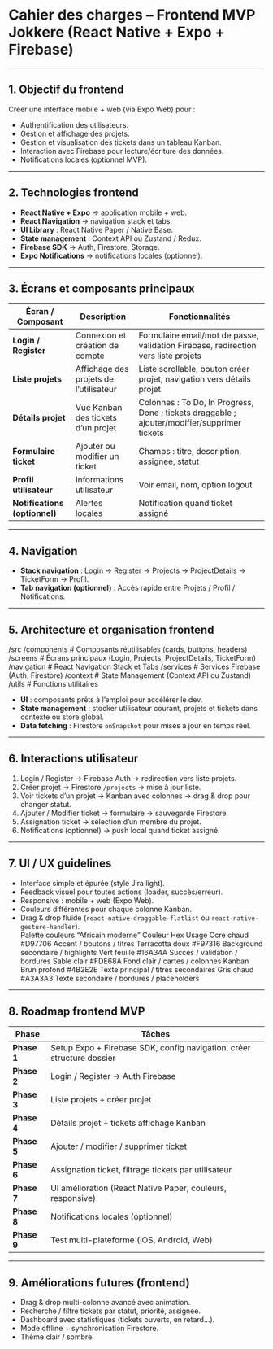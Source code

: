 # Cahier des charges – Frontend MVP Jokkere (React Native + Expo + Firebase)

---

## 1. Objectif du frontend
Créer une interface mobile + web (via Expo Web) pour :  
- Authentification des utilisateurs.  
- Gestion et affichage des projets.  
- Gestion et visualisation des tickets dans un tableau Kanban.  
- Interaction avec Firebase pour lecture/écriture des données.  
- Notifications locales (optionnel MVP).  

---

## 2. Technologies frontend
- **React Native + Expo** → application mobile + web.  
- **React Navigation** → navigation stack et tabs.  
- **UI Library** : React Native Paper / Native Base.  
- **State management** : Context API ou Zustand / Redux.  
- **Firebase SDK** → Auth, Firestore, Storage.  
- **Expo Notifications** → notifications locales (optionnel).  

---

## 3. Écrans et composants principaux

| Écran / Composant       | Description | Fonctionnalités |
|-------------------------|------------|----------------|
| **Login / Register**    | Connexion et création de compte | Formulaire email/mot de passe, validation Firebase, redirection vers liste projets |
| **Liste projets**       | Affichage des projets de l’utilisateur | Liste scrollable, bouton créer projet, navigation vers détails projet |
| **Détails projet**      | Vue Kanban des tickets d’un projet | Colonnes : To Do, In Progress, Done ; tickets draggable ; ajouter/modifier/supprimer tickets |
| **Formulaire ticket**   | Ajouter ou modifier un ticket | Champs : titre, description, assignee, statut |
| **Profil utilisateur**  | Informations utilisateur | Voir email, nom, option logout |
| **Notifications (optionnel)** | Alertes locales | Notification quand ticket assigné |

---

## 4. Navigation
- **Stack navigation** : Login → Register → Projects → ProjectDetails → TicketForm → Profil.  
- **Tab navigation (optionnel)** : Accès rapide entre Projets / Profil / Notifications.  

---

## 5. Architecture et organisation frontend

/src
/components # Composants réutilisables (cards, buttons, headers)
/screens # Écrans principaux (Login, Projects, ProjectDetails, TicketForm)
/navigation # React Navigation Stack et Tabs
/services # Services Firebase (Auth, Firestore)
/context # State Management (Context API ou Zustand)
/utils # Fonctions utilitaires



- **UI** : composants prêts à l’emploi pour accélérer le dev.  
- **State management** : stocker utilisateur courant, projets et tickets dans contexte ou store global.  
- **Data fetching** : Firestore `onSnapshot` pour mises à jour en temps réel.  

---

## 6. Interactions utilisateur
1. Login / Register → Firebase Auth → redirection vers liste projets.  
2. Créer projet → Firestore `/projects` → mise à jour liste.  
3. Voir tickets d’un projet → Kanban avec colonnes → drag & drop pour changer statut.  
4. Ajouter / Modifier ticket → formulaire → sauvegarde Firestore.  
5. Assignation ticket → sélection d’un membre du projet.  
6. Notifications (optionnel) → push local quand ticket assigné.  

---

## 7. UI / UX guidelines
- Interface simple et épurée (style Jira light).  
- Feedback visuel pour toutes actions (loader, succès/erreur).  
- Responsive : mobile + web (Expo Web).  
- Couleurs différentes pour chaque colonne Kanban.  
- Drag & drop fluide (`react-native-draggable-flatlist` ou `react-native-gesture-handler`).  
Palette couleurs “Africain moderne”
Couleur	Hex	Usage
Ocre chaud	#D97706	Accent / boutons / titres
Terracotta doux	#F97316	Background secondaire / highlights
Vert feuille	#16A34A	Succès / validation / bordures
Sable clair	#FDE68A	Fond clair / cartes / colonnes Kanban
Brun profond	#4B2E2E	Texte principal / titres secondaires
Gris chaud	#A3A3A3	Texte secondaire / bordures / placeholders
---

## 8. Roadmap frontend MVP

| Phase | Tâches |
|-------|--------|
| **Phase 1** | Setup Expo + Firebase SDK, config navigation, créer structure dossier |
| **Phase 2** | Login / Register → Auth Firebase |
| **Phase 3** | Liste projets + créer projet |
| **Phase 4** | Détails projet + tickets affichage Kanban |
| **Phase 5** | Ajouter / modifier / supprimer ticket |
| **Phase 6** | Assignation ticket, filtrage tickets par utilisateur |
| **Phase 7** | UI amélioration (React Native Paper, couleurs, responsive) |
| **Phase 8** | Notifications locales (optionnel) |
| **Phase 9** | Test multi-plateforme (iOS, Android, Web) |

---

## 9. Améliorations futures (frontend)
- Drag & drop multi-colonne avancé avec animation.  
- Recherche / filtre tickets par statut, priorité, assignee.  
- Dashboard avec statistiques (tickets ouverts, en retard…).  
- Mode offline + synchronisation Firestore.  
- Thème clair / sombre.  